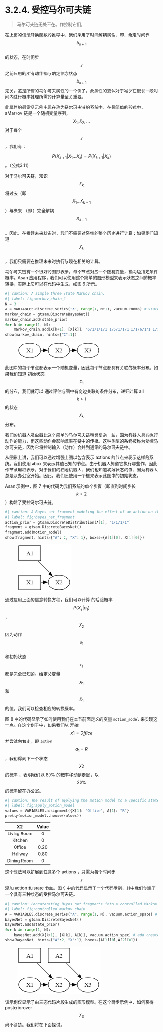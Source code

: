 # 3.2.4. 受控马尔可夫链

> 马尔可夫链无处不在。作控制它们。

在上面的信念转换函数的推导中，我们采用了时间解耦属性，即，给定时间步$$b_{k+1}$$
\
的状态，在时间步$$k$$
之前应用的所有动作都与确定信念状态
$$b_{k+1}$$无关。这是所谓的马尔可夫属性的一个例子。此属性的变体对于减少在很长一段时间内进行概率推理所需的计算量至关重要。

此属性的最常见示例出现在称为马尔可夫链的系统中。在最简单的形式中，aMarkov 链是一个随机变量序列，$$X_1,X_2,\dots$$
对于每个$$k$$
，我们有：

$$P(X_{k+1}|X_1 \dots X_k)=P(X_{k+1}|X_k)$$。（公式3.11）

对于马尔可夫链，知识$$X_k$$
将过去（即$$X_1 \dots X_{k-1}$$
）与未来 （即 ）完全解耦$$X_{k+1}$$
\
。因此，在推理未来状态时，我们不需要对系统的整个历史进行计算：如果我们知道$$X_k$$
\
，我们只需要在推理未来时执行与现在相关的计算。

马尔可夫链有一个很好的图形表示。每个节点对应一个随机变量，有向边指定条件概率。Asan 应用程序，我们可以使用这个简单的图形模型来表示状态之间的概率转换，实际上它可以在代码中生成，如图 6 所示。

```python
#| caption: A simple three state Markov chain.
#| label: fig:markov_chain_3
N = 3
X = VARIABLES.discrete_series("X", range(1, N+1), vacuum.rooms) # states for times 1...N
markov_chain = gtsam.DiscreteBayesNet()
markov_chain.add(state_prior)
for k in range(1, N):
    markov_chain.add(X[k+1], [X[k]], "6/1/1/1/1 1/6/1/1/1 1/1/6/1/1 1/1/6/1/1 1/1/1/1/6")
show(markov_chain, hints={"X":1})
```

<figure><img src="../../.gitbook/assets/image.png" alt=""><figcaption></figcaption></figure>

此图中的每个节点都表示一个随机变量，因此每个节点都具有关联的概率分布。如果我们知道 初始状态$$X_1$$
的分布，我们就可以 通过评估与图中有向边关联的条件分布，递归计算 all $$k >1$$
的状态$$X_k$$
分布。

我们的机器人吸尘器比这个简单的马尔可夫链稍微复杂一些，因为机器人具有执行动作的能力，而这些动作会影响概率在链中的传播。这种类型的系统被称为受控马尔可夫链，因为它将控制输入（动作）合并到通常的马尔可夫链中。

从图形上讲，我们可以通过增强上图以包含表示 actions 的节点来表示这样的系统。我们使用 abox 来表示其值已知的节点。由于机器人知道它执行哪些作，因此作节点用框表示。对于我们的扫地机器人，我们也知道初始状态的值，因为机器人总是从办公室开始。因此，我们还使用一个框来表示此图中的初始状态。

Asan 示例中，图 7 中的代码为我们系统的单个步骤（即直到时间步长$$k=2$$
）构建了受控马尔可夫链。

```python
#| caption: A Bayes net fragment modeling the effect of an action on the state.
#| label: fig:bayes_net_fragment
action_prior = gtsam.DiscreteDistribution(A[1], "1/1/1/1")
fragment = gtsam.DiscreteBayesNet()
fragment.add(motion_model)
show(fragment, hints={"A": 2, "X": 1}, boxes={A[1][0], X[1][0]})
```

<figure><img src="../../.gitbook/assets/image (1).png" alt=""><figcaption></figcaption></figure>

通过应用上面的信念转换方程，我们可以计算 的后验概率$$P(X_2|a_1)$$
，$$X_2$$
因为动作$$a_1$$
\
和初始状态$$x_1$$
都是完全已知的。给定父变量$$A_1$$
和$$X_1$$
的值，我们可以检查相应的转换概率。

图 8 中的代码显示了如何使用我们在本节前面定义的变量 `motion_model` 来实现这一点。在这个例子中，如果我们从 开始$$x1=Office$$并尝试向右走，即 action $$a_1=R$$ ，我们得到下一个状态$$X2$$ 的概率 ，表明我们以 80% 的概率移动到走廊，以 $$20\%$$的概率留在办公室。

```python
#| caption: The result of applying the motion model to a specific state and action.
#| label: fig:apply_motion_model
values = VARIABLES.assignment({X[1]: "Office", A[1]: "R"})
pretty(motion_model.choose(values))
```

|      X2     | Value |
| :---------: | :---: |
| Living Room |   0   |
|   Kitchen   |   0   |
|    Office   |  0.20 |
|   Hallway   |  0.80 |
| Dining Room |   0   |

这个想法可以扩展到任意多个 actions ，只需为每个时间步$$k$$
添加 action 和 state 节点。图 9 中的代码显示了一个代码示例，其中我们创建了一个具有三种状态的受控马尔可夫链。

```python
#| caption: Concatenating Bayes net fragments into a controlled Markov chain.
#| label: fig:controlled_markov_chain
A = VARIABLES.discrete_series("A", range(1, N), vacuum.action_space) # actions for times 1...N-1
bayesNet = gtsam.DiscreteBayesNet()
bayesNet.add(state_prior)
for k in range(1, N):
    bayesNet.add(X[k+1], [X[k], A[k]], vacuum.action_spec) # add creates conditional and adds
show(bayesNet, hints={"A":2, "X":1}, boxes={A[1][0],A[2][0]})
```

<figure><img src="../../.gitbook/assets/image (2).png" alt=""><figcaption></figcaption></figure>

该示例仅显示了由三态代码片段生成的图形模型。在这个两步示例中，如何获得 posteriorover  $$X_3$$
尚不清楚。我们将在下面探讨。
